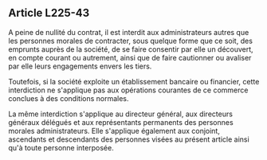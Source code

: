Article L225-43
----
A peine de nullité du contrat, il est interdit aux administrateurs autres que
les personnes morales de contracter, sous quelque forme que ce soit, des
emprunts auprès de la société, de se faire consentir par elle un découvert, en
compte courant ou autrement, ainsi que de faire cautionner ou avaliser par elle
leurs engagements envers les tiers.

Toutefois, si la société exploite un établissement bancaire ou financier, cette
interdiction ne s'applique pas aux opérations courantes de ce commerce conclues
à des conditions normales.

La même interdiction s'applique au directeur général, aux directeurs généraux
délégués et aux représentants permanents des personnes morales administrateurs.
Elle s'applique également aux conjoint, ascendants et descendants des personnes
visées au présent article ainsi qu'à toute personne interposée.
